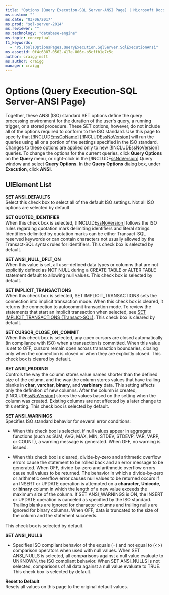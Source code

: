 ```yaml
---
title: "Options (Query Execution-SQL Server-ANSI Page) | Microsoft Docs"
ms.custom: ""
ms.date: "03/06/2017"
ms.prod: "sql-server-2014"
ms.reviewer: ""
ms.technology: "database-engine"
ms.topic: conceptual
f1_keywords: 
  - "VS.ToolsOptionsPages.QueryExecution.SqlServer.SqlExecutionAnsi"
ms.assetid: 0f4c6887-0562-417e-806c-b5cffb1e7c5c
author: craigg-msft
ms.author: craigg
manager: craigg
---
```

# Options (Query Execution-SQL Server-ANSI Page)
  Together, these ANSI (ISO) standard SET options define the query processing environment for the duration of the user's query, a running trigger, or a stored procedure. These SET options, however, do not include all of the options required to conform to the ISO standard. Use this page to specify that [!INCLUDE[msCoName](../includes/msconame-md.md)] [!INCLUDE[ssNoVersion](../includes/ssnoversion-md.md)] will run the queries using all or a portion of the settings specified in the ISO standard. Changes to these options are applied only to new [!INCLUDE[ssNoVersion](../includes/ssnoversion-md.md)] queries. To change the options for the current queries, click **Query Options** on the **Query** menu, or right-click in the [!INCLUDE[ssNoVersion](../includes/ssnoversion-md.md)] Query window and select **Query Options**. In the **Query Options** dialog box, under **Execution**, click **ANSI**.  
  
## UIElement List  
 **SET ANSI_DEFAULTS**  
 Select this check box to select all of the default ISO settings. Not all ISO options are selected by default.  
  
 **SET QUOTED_IDENTIFIER**  
 When this check box is selected, [!INCLUDE[ssNoVersion](../includes/ssnoversion-md.md)] follows the ISO rules regarding quotation mark delimiting identifiers and literal strings. Identifiers delimited by quotation marks can be either Transact-SQL reserved keywords or can contain characters not usually allowed by the Transact-SQL syntax rules for identifiers. This check box is selected by default.  
  
 **SET ANSI_NULL_DFLT_ON**  
 When this value is set, all user-defined data types or columns that are not explicitly defined as NOT NULL during a CREATE TABLE or ALTER TABLE statement default to allowing null values. This check box is selected by default.  
  
 **SET IMPLICIT_TRANSACTIONS**  
 When this check box is selected, SET IMPLICIT_TRANSACTIONS sets the connection into implicit transaction mode. When this check box is cleared, it returns the connection to autocommit transaction mode. To review the statements that start an implicit transaction when selected, see [SET IMPLICIT_TRANSACTIONS &#40;Transact-SQL&#41;](/sql/t-sql/statements/set-implicit-transactions-transact-sql). This check box is cleared by default.  
  
 **SET CURSOR_CLOSE_ON_COMMIT**  
 When this check box is selected, any open cursors are closed automatically (in compliance with ISO) when a transaction is committed. When this value is set to OFF, cursors remain open across transaction boundaries, closing only when the connection is closed or when they are explicitly closed. This check box is cleared by default.  
  
 **SET ANSI_PADDING**  
 Controls the way the column stores value names shorter than the defined size of the column, and the way the column stores values that have trailing blanks in **char**, **varchar**, **binary**, and **varbinary** data. This setting affects only the definition of new columns. After the column is created, [!INCLUDE[ssNoVersion](../includes/ssnoversion-md.md)] stores the values based on the setting when the column was created. Existing columns are not affected by a later change to this setting. This check box is selected by default.  
  
 **SET ANSI_WARNINGS**  
 Specifies ISO standard behavior for several error conditions:  
  
-   When this check box is selected, if null values appear in aggregate functions (such as SUM, AVG, MAX, MIN, STDEV, STDEVP, VAR, VARP, or COUNT), a warning message is generated. When OFF, no warning is issued.  
  
-   When this check box is cleared, divide-by-zero and arithmetic overflow errors cause the statement to be rolled back and an error message to be generated. When OFF, divide-by-zero and arithmetic overflow errors cause null values to be returned. The behavior in which a divide-by-zero or arithmetic overflow error causes null values to be returned occurs if an INSERT or UPDATE operation is attempted on a **character**, **Unicode**, or **binary** column in which the length of a new value exceeds the maximum size of the column. If SET ANSI_WARNINGS is ON, the INSERT or UPDATE operation is canceled as specified by the ISO standard. Trailing blanks are ignored for character columns and trailing nulls are ignored for binary columns. When OFF, data is truncated to the size of the column and the statement succeeds.  
  
 This check box is selected by default.  
  
 **SET ANSI_NULLS**  
 -   Specifies ISO compliant behavior of the equals (=) and not equal to (<>) comparison operators when used with null values. When SET ANSI_NULLS is selected, all comparisons against a null value evaluate to UNKNOWN, the ISO compliant behavior. When SET ANSI_NULLS is not selected, comparisons of all data against a null value evaluate to TRUE. This check box is selected by default.  
  
 **Reset to Default**  
 Resets all values on this page to the original default values.  
  
  
